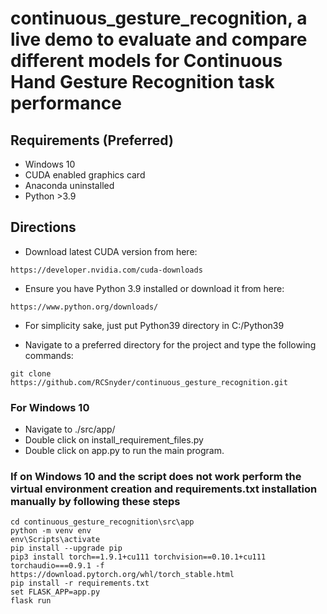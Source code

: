 
# continuous_gesture_recognition, a live demo to evaluate and compare different models for Continuous Hand Gesture Recognition task performance

## Requirements (Preferred)

- Windows 10
- CUDA enabled graphics card
- Anaconda uninstalled
- Python >3.9

## Directions

- Download latest CUDA version from here:

```
https://developer.nvidia.com/cuda-downloads
```

- Ensure you have Python 3.9 installed or download it from here:

```
https://www.python.org/downloads/
```

- For simplicity sake, just put Python39 directory in C:/Python39

- Navigate to a preferred directory for the project and type the following commands:

```
git clone https://github.com/RCSnyder/continuous_gesture_recognition.git
```

### For Windows 10

- Navigate to ./src/app/
- Double click on install_requirement_files.py
- Double click on app.py to run the main program.

### If on Windows 10 and the script does not work perform the virtual environment creation and requirements.txt installation manually by following these steps

```
cd continuous_gesture_recognition\src\app
python -m venv env
env\Scripts\activate
pip install --upgrade pip
pip3 install torch==1.9.1+cu111 torchvision==0.10.1+cu111 torchaudio===0.9.1 -f https://download.pytorch.org/whl/torch_stable.html
pip install -r requirements.txt
set FLASK_APP=app.py
flask run

```
